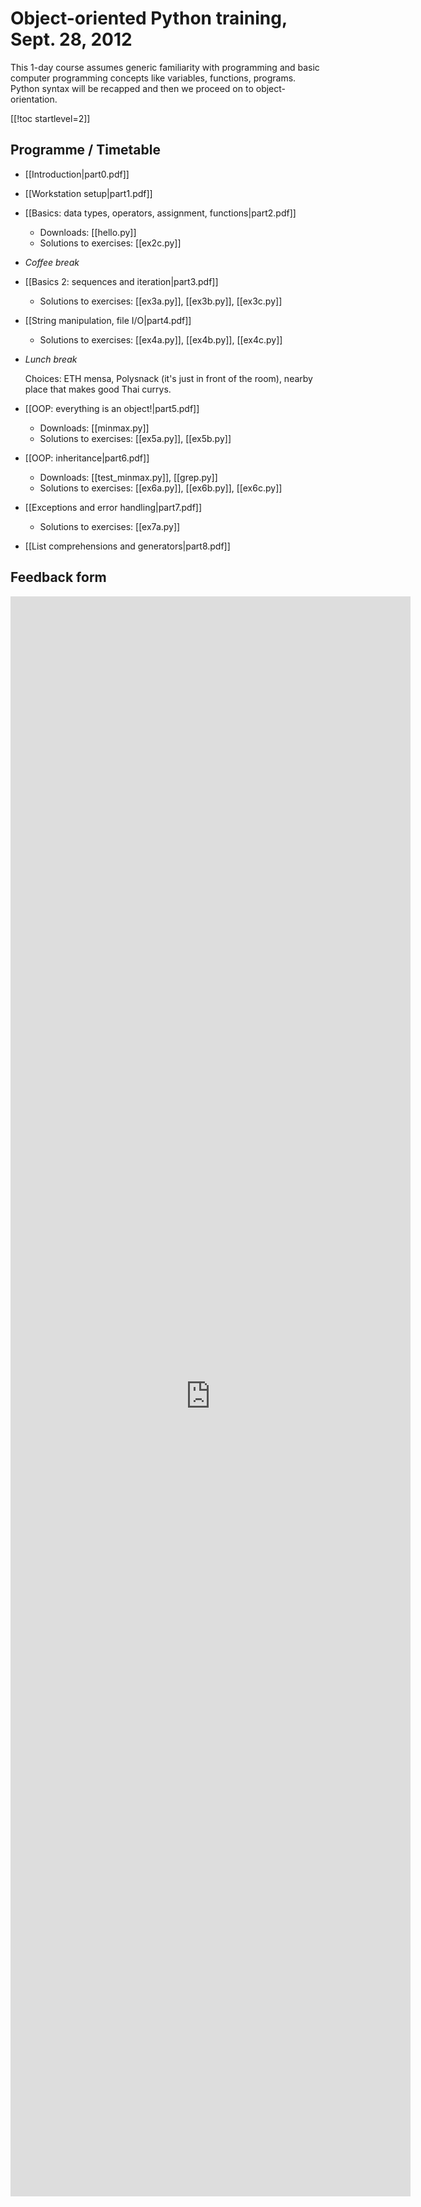 Object-oriented Python training, Sept. 28, 2012
===============================================

This 1-day course assumes generic familiarity with programming and
basic computer programming concepts like variables, functions,
programs. Python syntax will be recapped and then we proceed on to
object-orientation.

[[!toc startlevel=2]]

Programme / Timetable
---------------------

* [[Introduction|part0.pdf]]
* [[Workstation setup|part1.pdf]]
* [[Basics: data types, operators, assignment, functions|part2.pdf]]
   - Downloads: [[hello.py]]
   - Solutions to exercises: [[ex2c.py]]
* _Coffee break_
* [[Basics 2: sequences and iteration|part3.pdf]]
   - Solutions to exercises: [[ex3a.py]], [[ex3b.py]], [[ex3c.py]]
* [[String manipulation, file I/O|part4.pdf]]
   - Solutions to exercises: [[ex4a.py]], [[ex4b.py]], [[ex4c.py]]
* _Lunch break_

  Choices: ETH mensa, Polysnack (it's just in front of the room),
  nearby place that makes good Thai currys.

* [[OOP: everything is an object!|part5.pdf]]
  - Downloads: [[minmax.py]]
  - Solutions to exercises: [[ex5a.py]], [[ex5b.py]]
* [[OOP: inheritance|part6.pdf]]
  - Downloads: [[test_minmax.py]], [[grep.py]]
  - Solutions to exercises: [[ex6a.py]], [[ex6b.py]], [[ex6c.py]]
* [[Exceptions and error handling|part7.pdf]]
  - Solutions to exercises: [[ex7a.py]]
* [[List comprehensions and generators|part8.pdf]]
<!-- * Class attributes -->


Feedback form
-------------

<iframe src="https://docs.google.com/spreadsheet/embeddedform?formkey=dFByQVZpMms5eTVhT0MteEZadlZacEE6MQ" width="640" height="2560" frameborder="0" marginheight="0" marginwidth="0">Loading...</iframe>
